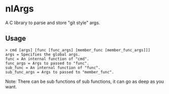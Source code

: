 
# nlArgs
A C library to parse and store "git style" args.

## Usage
```
> cmd [args] [func [func_args] [member_func [member_func_args]]]
args = Specifies the global args.
func = An internal function of "cmd".
func_args = Args to passed to "func".
sub_func = An internal function of "func".
sub_func_args = Args to passed to "member_func".
```
Note: There can be sub functions of sub functions, it can go as deep as you want.

